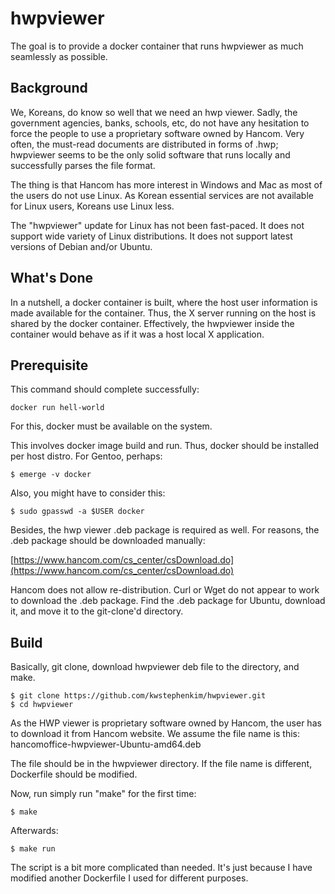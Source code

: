 # hwpviewer

The goal is to provide a docker container that runs hwpviewer as much seamlessly as possible.

## Background

We, Koreans, do know so well that we need an hwp viewer. Sadly, the
government agencies, banks, schools, etc, do not have any hesitation
to force the people to use a proprietary software owned by
Hancom. Very often, the must-read documents are distributed in forms
of .hwp; hwpviewer seems to be the only solid software that runs
locally and successfully parses the file format.

The thing is that Hancom has more interest in Windows and Mac as most of
the users do not use Linux. As Korean essential services are not
available for Linux users, Koreans use Linux less.

The "hwpviewer" update for Linux has not been fast-paced. It does not
support wide variety of Linux distributions. It does not support
latest versions of Debian and/or Ubuntu. 

## What's Done

In a nutshell, a docker container is built, where the host user
information is made available for the container. Thus, the X server
running on the host is shared by the docker container. Effectively,
the hwpviewer inside the container would behave as if it was a host
local X application.

## Prerequisite

This command should complete successfully:

```
docker run hell-world
```

For this, docker must be available on the system.

This involves docker image build and run. Thus, docker should be
installed per host distro. For Gentoo, perhaps:

```
$ emerge -v docker
```

Also, you might have to consider this:
```
$ sudo gpasswd -a $USER docker
```

Besides, the hwp viewer .deb package is required as well. For reasons,
the .deb package should be downloaded manually:

 [https://www.hancom.com/cs_center/csDownload.do](https://www.hancom.com/cs_center/csDownload.do)

Hancom does not allow re-distribution. Curl or Wget do not appear to
work to download the .deb package. Find the .deb package for Ubuntu,
download it, and move it to the git-clone'd directory.


## Build

Basically, git clone, download hwpviewer deb file to the directory, and make.

```
$ git clone https://github.com/kwstephenkim/hwpviewer.git
$ cd hwpviewer
```

As the HWP viewer is proprietary software owned by Hancom, the user
has to download it from Hancom website. We assume the file name is
this:
  hancomoffice-hwpviewer-Ubuntu-amd64.deb

The file should be in the hwpviewer directory. If the file name is
different, Dockerfile should be modified.

Now, run simply run "make" for the first time:
```
$ make
```

Afterwards:
```
$ make run
```

The script is a bit more complicated than needed. It's just because I have modified another Dockerfile I used for different purposes.
